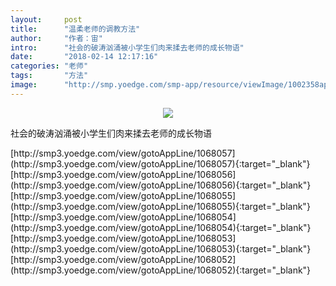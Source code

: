 ```yaml
---
layout:     post
title:      "温柔老师的调教方法"
author:     "作者：宙"
intro:      "社会的破涛汹涌被小学生们肉来揉去老师的成长物语"
date:       "2018-02-14 12:17:16"
categories: "老师"
tags:       "方法"
image:      "http://smp.yoedge.com/smp-app/resource/viewImage/1002358appline.png"
---
```

<div style="text-align: center">
<p><img src="http://smp.yoedge.com/smp-app/resource/viewImage/1002358appline.png"/></p>
</div>
<p class="post-meta">
<span>社会的破涛汹涌被小学生们肉来揉去老师的成长物语</span>
</p>
[http://smp3.yoedge.com/view/gotoAppLine/1068057](http://smp3.yoedge.com/view/gotoAppLine/1068057){:target="_blank"}
[http://smp3.yoedge.com/view/gotoAppLine/1068056](http://smp3.yoedge.com/view/gotoAppLine/1068056){:target="_blank"}
[http://smp3.yoedge.com/view/gotoAppLine/1068055](http://smp3.yoedge.com/view/gotoAppLine/1068055){:target="_blank"}
[http://smp3.yoedge.com/view/gotoAppLine/1068054](http://smp3.yoedge.com/view/gotoAppLine/1068054){:target="_blank"}
[http://smp3.yoedge.com/view/gotoAppLine/1068053](http://smp3.yoedge.com/view/gotoAppLine/1068053){:target="_blank"}
[http://smp3.yoedge.com/view/gotoAppLine/1068052](http://smp3.yoedge.com/view/gotoAppLine/1068052){:target="_blank"}


